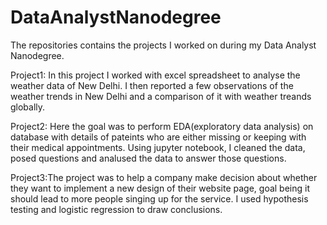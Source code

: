 # DataAnalystNanodegree
The repositories contains the projects I worked on during my Data Analyst Nanodegree.

Project1: In this project I worked with excel spreadsheet to analyse the weather data of New Delhi. I then reported a few observations of the weather trends 
in New Delhi and a comparison of it with weather treands globally.


Project2: Here the goal was to perform EDA(exploratory data analysis) on database with details of pateints who are either missing or keeping with their medical
appointments. Using jupyter notebook, I cleaned the data, posed questions and analused the data to answer those questions. 


Project3:The project was to help a company make decision about whether they want to implement a new design of their website page, goal being it should lead to 
more people singing up for the service. I used hypothesis testing and logistic regression to draw conclusions. 
